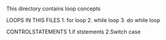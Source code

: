 This directory contains loop concepts

   LOOPS IN THIS FILES
    1. for loop
    2. while loop
    3. do while loop
   

   CONTROLSTATEMENTS
    1.if ststements
    2.Switch case
